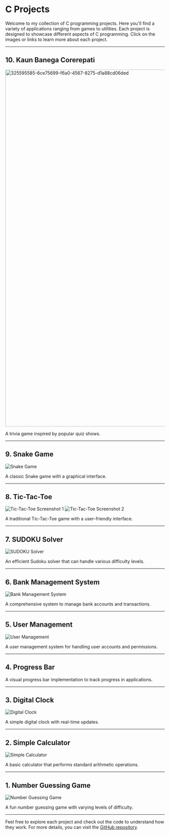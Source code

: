# C Projects

Welcome to my collection of C programming projects. Here you'll find a variety of applications ranging from games to utilities. Each project is designed to showcase different aspects of C programming. Click on the images or links to learn more about each project.

---

## 10. **Kaun Banega Corerepati**

<img width="1129" alt="325595585-6ce75699-f6a0-4567-8275-d1a88cd06ded" src="https://github.com/user-attachments/assets/55fd008b-22b6-4d3d-93fb-336bf98c1884">

A trivia game inspired by popular quiz shows.

---

## 9. **Snake Game**

![Snake Game](https://github.com/RBSuhail/C-Projects/assets/102736197/5e9e9998-033b-47b7-92b8-71ded28240c8)

A classic Snake game with a graphical interface.

---

## 8. **Tic-Tac-Toe**

![Tic-Tac-Toe Screenshot 1](https://github.com/RBSuhail/C-Projects/assets/102736197/92e1804b-1206-415d-96f4-65125178bc2c)
![Tic-Tac-Toe Screenshot 2](https://github.com/RBSuhail/C-Projects/assets/102736197/f881e010-4c2d-4251-a8c9-e7bcceb9ca1f)

A traditional Tic-Tac-Toe game with a user-friendly interface.

---

## 7. **SUDOKU Solver**

![SUDOKU Solver](https://github.com/RBSuhail/C-Projects/assets/102736197/c70a8369-1d36-4ddf-b46e-2673a9905d67)

An efficient Sudoku solver that can handle various difficulty levels.

---

## 6. **Bank Management System**

![Bank Management System](https://github.com/RBSuhail/C-Projects/assets/102736197/491bfc9a-38ce-46b1-be69-a46cf75f82dc)

A comprehensive system to manage bank accounts and transactions.

---

## 5. **User Management**

![User Management](https://github.com/RBSuhail/C-Projects/assets/102736197/0c6272c9-4e46-4275-9645-727bc495df91)

A user management system for handling user accounts and permissions.

---

## 4. **Progress Bar**

A visual progress bar implementation to track progress in applications.

---

## 3. **Digital Clock**

![Digital Clock](https://github.com/RBSuhail/C-Projects/assets/102736197/a15144e7-c736-4a39-af6e-acfae9fc06ae)

A simple digital clock with real-time updates.

---

## 2. **Simple Calculator**

![Simple Calculator](https://github.com/RBSuhail/C-Projects/assets/102736197/8e2373a2-2910-4994-bd5d-ff41a5e7a62a)

A basic calculator that performs standard arithmetic operations.

---

## 1. **Number Guessing Game**

![Number Guessing Game](https://github.com/RBSuhail/C-Projects/assets/102736197/4f082219-8ecd-4823-9f0f-cc7e88013652)

A fun number guessing game with varying levels of difficulty.

---

Feel free to explore each project and check out the code to understand how they work. For more details, you can visit the [GitHub repository](https://github.com/RBSuhail).
